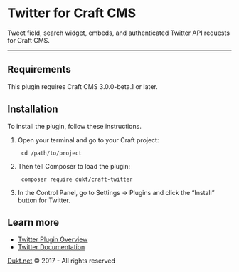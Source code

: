 # Twitter for Craft CMS

Tweet field, search widget, embeds, and authenticated Twitter API requests for Craft CMS.

-------------------------------------------

## Requirements

This plugin requires Craft CMS 3.0.0-beta.1 or later.

## Installation

To install the plugin, follow these instructions.

1. Open your terminal and go to your Craft project:

        cd /path/to/project

2. Then tell Composer to load the plugin:

        composer require dukt/craft-twitter

3. In the Control Panel, go to Settings → Plugins and click the “Install” button for Twitter.

## Learn more

- [Twitter Plugin Overview](https://dukt.net/craft/twitter/)
- [Twitter Documentation](https://dukt.net/craft/twitter/docs)

[Dukt.net](https://dukt.net/) © 2017 - All rights reserved
